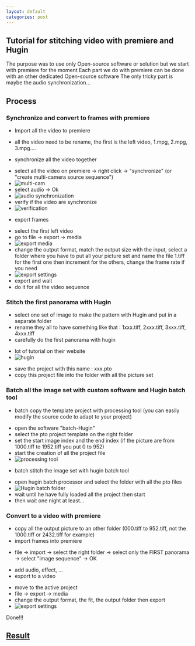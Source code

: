 ```yaml
---
layout: default
categories: post
---
```


## Tutorial for stitching video with premiere and Hugin

The purpose was to use only Open-source software or solution but we start with premiere for the moment
Each part we do with premiere can be done with an other dedicated Open-source software
The only tricky part is maybe the audio synchronization...

## Process

### Synchronize and convert to frames with premiere

- Import all the video to premiere
 * all the video need to be rename, the first is the left video, 1.mpg, 2.mpg, 3.mpg....
- synchronize all the video together
 * select all the video on premiere -> right click -> "synchronize" (or "create multi-camera source sequence")
 * ![multi-cam](https://fablabwgtn.github.io/Mobile-360/images/create-multi-cam.png "multi cam synchronize")
 * select audio  -> Ok
 * ![audio synchronization](https://fablabwgtn.github.io/Mobile-360/images/audio-synch.png "audio synchronization")
 * verify if the video are synchronize
 * ![verification](https://fablabwgtn.github.io/Mobile-360/images/synchro.png "synchro verification")
- export frames
 * select the first left video
 * go to file -> export -> media
 * ![export media](https://fablabwgtn.github.io/Mobile-360/images/export-media.png "export")
 * change the output format, match the output size with the input, select a folder where you have to put all your picture set and name the file 1.tiff for the first one then increment for the others, change the frame rate if you need
 * ![export settings](https://fablabwgtn.github.io/Mobile-360/images/export-tiff.png "export settings")
 * export and wait
 * do it for all the video sequence

### Stitch the first panorama with Hugin

- select one set of image to make the pattern with Hugin and put in a separate folder
- rename they all to have something like that : 1xxx.tiff, 2xxx.tiff, 3xxx.tiff, 4xxx.tiff
- carefully do the first panorama with hugin
 * lot of tutorial on their website
 * ![hugin](https://fablabwgtn.github.io/Mobile-360/images/hugin.png "hugin")
- save the project with this name : xxx.pto
- copy this project file into the folder with all the picture set

### Batch all the image set with custom software and Hugin batch tool

- batch copy the template project with processing tool (you can easily modify the source code to adapt to your project)
 * open the software "batch-Hugin"
 * select the pto project template on the right folder
 * set the start image index and the end index (if the picture are from 1000.tiff to 1952.tiff you put 0 to 952)
 * start the creation of all the project file
 * ![processing tool](https://fablabwgtn.github.io/Mobile-360/images/batch-processing.png "processing tool")
- batch stitch the image set with hugin batch tool
 * open hugin batch processor and select the folder with all the pto files
 * ![Hugin batch folder](https://fablabwgtn.github.io/Mobile-360/images/.png "Hugin batch folder")
 * wait until he have fully loaded all the project then start
 * then wait one night at least...

### Convert to a video with premiere

- copy all the output picture to an other folder (000.tiff to 952.tiff, not the 1000.tiff or 2432.tiff for example)
- import frames into premiere
 * file -> import -> select the right folder -> select only the FIRST panorama -> select "image sequence" -> OK
- add audio, effect, ...
- export to a video
 * move to the active project
 * file -> export -> media
 * change the output format, the fit, the output folder then export
 * ![export settings](https://fablabwgtn.github.io/Mobile-360/images/export-vid.png "export settings")

 Done!!!

## [Result](https://youtu.be/RmWAzwVhAo0)
